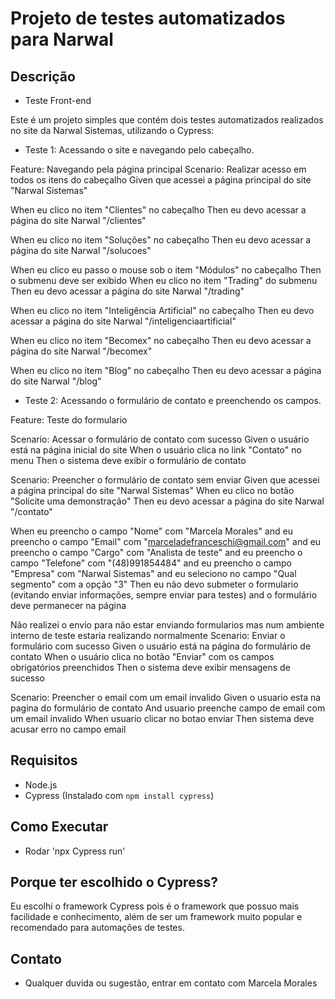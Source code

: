 # Projeto de testes automatizados para Narwal

## Descrição

- Teste Front-end

Este é um projeto simples que contém dois testes automatizados realizados no site da Narwal Sistemas, utilizando o Cypress:

- Teste 1: Acessando o site e navegando pelo cabeçalho.

Feature: Navegando pela página principal
Scenario: Realizar acesso em todos os itens do cabeçalho
Given que acessei a página principal do site "Narwal Sistemas"

When eu clico no item "Clientes" no cabeçalho
Then eu devo acessar a página do site Narwal "/clientes"

When eu clico no item "Soluções" no cabeçalho
Then eu devo acessar a página do site Narwal "/solucoes"

When eu clico eu passo o mouse sob o item "Módulos" no cabeçalho
Then o submenu deve ser exibido
When eu clico no item "Trading" do submenu
Then eu devo acessar a página do site Narwal "/trading"

When eu clico no item "Inteligência Artificial" no cabeçalho
Then eu devo acessar a página do site Narwal "/inteligenciaartificial"

When eu clico no item "Becomex" no cabeçalho
Then eu devo acessar a página do site Narwal "/becomex"

When eu clico no item "Blog" no cabeçalho
Then eu devo acessar a página do site Narwal "/blog"
  
- Teste 2: Acessando o formulário de contato e preenchendo os campos.

Feature: Teste do formulario

Scenario: Acessar o formulário de contato com sucesso
Given o usuário está na página inicial do site
When o usuário clica no link "Contato" no menu
Then o sistema deve exibir o formulário de contato

Scenario: Preencher o formulário de contato sem enviar
Given que acessei a página principal do site "Narwal Sistemas"
When eu clico no botão "Solicite uma demonstração"
Then eu devo acessar a página do site Narwal "/contato"

When eu preencho o campo "Nome" com "Marcela Morales"
and eu preencho o campo "Email" com "marceladefranceschi@gmail.com"
and eu preencho o campo "Cargo" com "Analista de teste"
and eu preencho o campo "Telefone" com "(48)991854484"
and eu preencho o campo "Empresa" com "Narwal Sistemas"
and eu seleciono no campo "Qual segmento" com a opção "3"
Then eu não devo submeter o formulario (evitando enviar informações, sempre enviar para testes)
and o formulário deve permanecer na página

Não realizei o envio para não estar enviando formularios mas num ambiente interno de teste estaria realizando normalmente
Scenario: Enviar o formulário com sucesso
Given o usuário está na página do formulário de contato
When o usuário clica no botão "Enviar" com os campos obrigatórios preenchidos
Then o sistema deve exibir mensagens de sucesso

Scenario: Preencher o email com um email invalido
Given o usuario esta na pagina do formulário de contato 
And usuario preenche campo de email com um email invalido
When usuario clicar no botao enviar
Then sistema deve acusar erro no campo email

## Requisitos

- Node.js
- Cypress (Instalado com `npm install cypress`)

## Como Executar

- Rodar 'npx Cypress run'

## Porque ter escolhido o Cypress?

Eu escolhi o framework Cypress pois é o framework que possuo mais facilidade e conhecimento, além de ser um framework muito popular e recomendado para automações de testes. 

## Contato

- Qualquer duvida ou sugestão, entrar em contato com Marcela Morales

